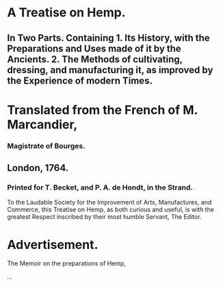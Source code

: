 # A Treatise on Hemp.

## In Two Parts. Containing 1. Its History, with the Preparations and Uses made of it by the Ancients. 2. The Methods of cultivating, dressing, and manufacturing it, as improved by the Experience of modern Times.

# Translated from the French of M. Marcandier,

### Magistrate of Bourges.

## London, 1764.

### Printed for T. Becket, and P. A. de Hondt, in the Strand.

To the Laudable Society for the Improvement of Arts, Manufactures, and Commerce, this Treatise on Hemp, as both curious and useful, is with the greatest Respect inscribed by their most humble Servant, The Editor.

# Advertisement.

The Memoir on the preparations of Hemp,

...
